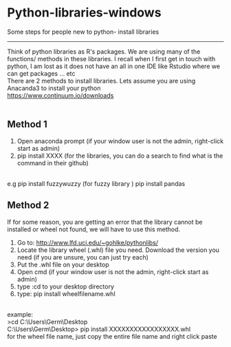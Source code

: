 # Python-libraries-windows
Some steps for people new to python- install libraries
<br>

---

Think of python libraries as R's packages. We are using many of the functions/ methods in these libraries. I recall when I first get in touch with python, I am lost as it does not have an all in one IDE like Rstudio where we can get packages ... etc 
<br>
There are 2 methods to install libraries. Lets assume you are using Anacanda3 to install your python 
<br> 
https://www.continuum.io/downloads
<br>
<br>
## **Method 1** 
1) Open anaconda prompt (if your window user is not the admin, right-click start as admin) 
2) pip install XXXX (for the libraries, you can do a search to find what is the command in their github) 
<br> 
e.g pip install fuzzywuzzy (for fuzzy library ) 
    pip install pandas 
    
## **Method 2** 
If for some reason, you are getting an error that the library cannot be installed or wheel not found, we will have to use this method. 
<br> 
1) Go to: http://www.lfd.uci.edu/~gohlke/pythonlibs/ 
2) Locate the library wheel (.whl) file you need. Download the version you need (if you are unsure, you can just try each) 
3) Put the .whl file on your desktop 
4) Open cmd (if your window user is not the admin, right-click start as admin)
5) type :cd to your desktop directory 
6) type: pip install wheelfilename.whl 
<br>
example: 
<br>
>cd C:\Users\Germ\Desktop
<br>
C:\Users\Germ\Desktop> pip install XXXXXXXXXXXXXXXXX.whl 
<br>
for the wheel file name, just copy the entire file name and right click paste 

